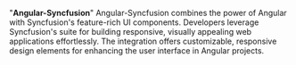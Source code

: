 "**Angular-Syncfusion**" 
Angular-Syncfusion combines the power of Angular with Syncfusion's feature-rich UI components. 
Developers leverage Syncfusion's suite for building responsive, visually appealing web applications effortlessly. 
The integration offers customizable, responsive design elements for enhancing the user interface in Angular projects.
